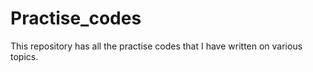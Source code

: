 # Practise_codes

This repository has all the practise codes that I have written on various topics.
